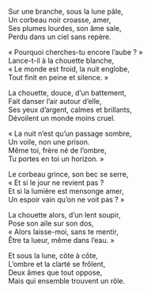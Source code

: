 Sur une branche, sous la lune pâle,  
Un corbeau noir croasse, amer,  
Ses plumes lourdes, son âme sale,  
Perdu dans un ciel sans repère.

« Pourquoi cherches-tu encore l’aube ? »  
Lance-t-il à la chouette blanche,  
« Le monde est froid, la nuit englobe,  
Tout finit en peine et silence. »

La chouette, douce, d’un battement,  
Fait danser l’air autour d’elle,  
Ses yeux d’argent, calmes et brillants,  
Dévoilent un monde moins cruel.

« La nuit n’est qu’un passage sombre,  
Un voile, non une prison.  
Même toi, frère né de l’ombre,  
Tu portes en toi un horizon. »

Le corbeau grince, son bec se serre,  
« Et si le jour ne revient pas ?  
Et si la lumière est mensonge amer,  
Un espoir vain qu’on ne voit pas ? »

La chouette alors, d’un lent soupir,  
Pose son aile sur son dos,  
« Alors laisse-moi, sans te mentir,  
Être ta lueur, même dans l’eau. »

Et sous la lune, côte à côte,  
L’ombre et la clarté se frôlent,  
Deux âmes que tout oppose,  
Mais qui ensemble trouvent un rôle.